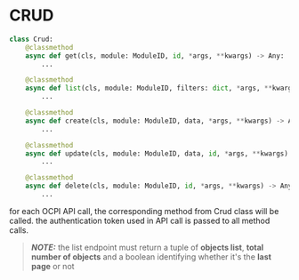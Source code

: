 # CRUD
```python
class Crud:
    @classmethod
    async def get(cls, module: ModuleID, id, *args, **kwargs) -> Any:
        ...

    @classmethod
    async def list(cls, module: ModuleID, filters: dict, *args, **kwargs) -> Tuple[list, int, bool]:
        ...

    @classmethod
    async def create(cls, module: ModuleID, data, *args, **kwargs) -> Any:
        ...

    @classmethod
    async def update(cls, module: ModuleID, data, id, *args, **kwargs) -> Any:
        ...

    @classmethod
    async def delete(cls, module: ModuleID, id, *args, **kwargs) -> Any:
        ...
```
for each OCPI API call, the corresponding method from Crud class will be called. the authentication token used in 
API call is passed to all method calls.

> **_NOTE:_** the list endpoint must return a tuple of **objects list**, **total number of objects** and a boolean identifying whether it's the **last page** or not
